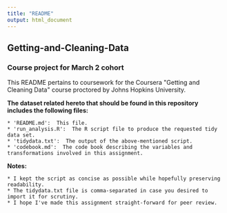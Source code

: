 ```yaml
---
title: "README"
output: html_document
---
```


## Getting-and-Cleaning-Data
### Course project for March 2 cohort

This README pertains to coursework for the Coursera "Getting and Cleaning Data" course proctored by Johns Hopkins University.

**The dataset related hereto that should be found in this repository includes the following files:**

    * 'README.md':  This file.
    * 'run_analysis.R':  The R script file to produce the requested tidy data set.
    * 'tidydata.txt':  The output of the above-mentioned script.
    * 'codebook.md':  The code book describing the variables and transformations involved in this assignment.
    
**Notes:**

    * I kept the script as concise as possible while hopefully preserving readability.
    * The tidydata.txt file is comma-separated in case you desired to import it for scrutiny.
    * I hope I've made this assignment straight-forward for peer review.